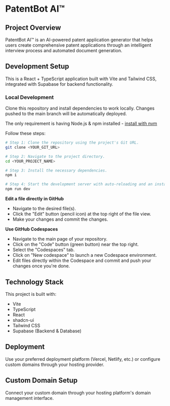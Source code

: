# PatentBot AI™

## Project Overview

PatentBot AI™ is an AI-powered patent application generator that helps users create comprehensive patent applications through an intelligent interview process and automated document generation.

## Development Setup

This is a React + TypeScript application built with Vite and Tailwind CSS, integrated with Supabase for backend functionality.

### Local Development

Clone this repository and install dependencies to work locally. Changes pushed to the main branch will be automatically deployed.

The only requirement is having Node.js & npm installed - [install with nvm](https://github.com/nvm-sh/nvm#installing-and-updating)

Follow these steps:

```sh
# Step 1: Clone the repository using the project's Git URL.
git clone <YOUR_GIT_URL>

# Step 2: Navigate to the project directory.
cd <YOUR_PROJECT_NAME>

# Step 3: Install the necessary dependencies.
npm i

# Step 4: Start the development server with auto-reloading and an instant preview.
npm run dev
```

**Edit a file directly in GitHub**

- Navigate to the desired file(s).
- Click the "Edit" button (pencil icon) at the top right of the file view.
- Make your changes and commit the changes.

**Use GitHub Codespaces**

- Navigate to the main page of your repository.
- Click on the "Code" button (green button) near the top right.
- Select the "Codespaces" tab.
- Click on "New codespace" to launch a new Codespace environment.
- Edit files directly within the Codespace and commit and push your changes once you're done.

## Technology Stack

This project is built with:

- Vite
- TypeScript
- React
- shadcn-ui
- Tailwind CSS
- Supabase (Backend & Database)

## Deployment

Use your preferred deployment platform (Vercel, Netlify, etc.) or configure custom domains through your hosting provider.

## Custom Domain Setup

Connect your custom domain through your hosting platform's domain management interface.